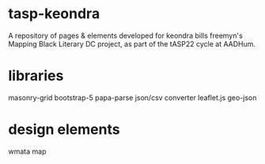 # tasp-keondra
A repository of pages & elements developed for keondra bills freemyn's Mapping Black Literary DC project, as part of the tASP22 cycle at AADHum.

# libraries
masonry-grid
bootstrap-5
papa-parse json/csv converter
leaflet.js
geo-json

# design elements
wmata map